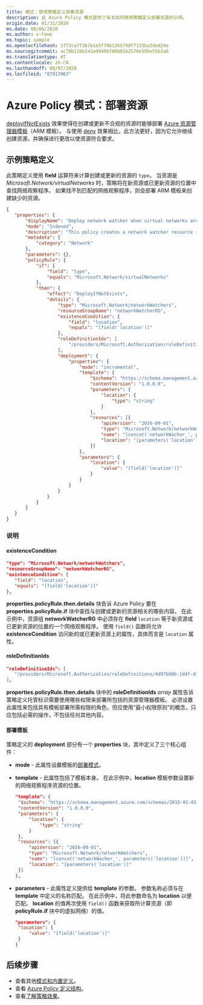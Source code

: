 ```yaml
---
title: 模式：使用策略定义部署资源
description: 此 Azure Policy 模式提供了有关如何使用策略定义部署资源的示例。
origin.date: 01/31/2020
ms.date: 08/06/2020
ms.author: v-tawe
ms.topic: sample
ms.openlocfilehash: 1f73ca7f3b7e1e5f7061365790f7133ba3ded29e
ms.sourcegitcommit: ac70b12de243a9949bf86b81b2576e595e55b2a6
ms.translationtype: HT
ms.contentlocale: zh-CN
ms.lasthandoff: 08/07/2020
ms.locfileid: "87917063"
---
```

# <a name="azure-policy-pattern-deploy-resources"></a>Azure Policy 模式：部署资源

[deployIfNotExists](../concepts/effects.md#deployifnotexists) 效果使得在创建或更新不合规的资源时能够部署 [Azure 资源管理器模板](../../../azure-resource-manager/templates/overview.md)（ARM 模板）。 与使用 [deny](../concepts/effects.md#deny) 效果相比，此方法更好，因为它允许继续创建资源，并确保进行更改以使资源符合要求。

## <a name="sample-policy-definition"></a>示例策略定义

此策略定义使用 **field** 运算符来计算创建或更新的资源的 `type`。 当资源是 _Microsoft.Network/virtualNetworks_ 时，策略将在新资源或已更新资源的位置中查找网络观察程序。 如果找不到匹配的网络观察程序，则会部署 ARM 模板来创建缺少的资源。

```json
{
   "properties": {
       "displayName": "Deploy network watcher when virtual networks are created",
       "mode": "Indexed",
       "description": "This policy creates a network watcher resource in regions with virtual networks. You need to ensure existence of a resource group named networkWatcherRG, which will be used to deploy network watcher instances.",
       "metadata": {
           "category": "Network"
       },
       "parameters": {},
       "policyRule": {
           "if": {
               "field": "type",
               "equals": "Microsoft.Network/virtualNetworks"
           },
           "then": {
               "effect": "DeployIfNotExists",
               "details": {
                   "type": "Microsoft.Network/networkWatchers",
                   "resourceGroupName": "networkWatcherRG",
                   "existenceCondition": {
                       "field": "location",
                       "equals": "[field('location')]"
                   },
                   "roleDefinitionIds": [
                       "/providers/Microsoft.Authorization/roleDefinitions/4d97b98b-1d4f-4787-a291-c67834d212e7"
                   ],
                   "deployment": {
                       "properties": {
                           "mode": "incremental",
                           "template": {
                               "$schema": "https://schema.management.azure.com/schemas/2015-01-01/deploymentTemplate.json",
                               "contentVersion": "1.0.0.0",
                               "parameters": {
                                   "location": {
                                       "type": "string"
                                   }
                               },
                               "resources": [{
                                   "apiVersion": "2016-09-01",
                                   "type": "Microsoft.Network/networkWatchers",
                                   "name": "[concat('networkWacher_', parameters('location'))]",
                                   "location": "[parameters('location')]"
                               }]
                           },
                           "parameters": {
                               "location": {
                                   "value": "[field('location')]"
                               }
                           }
                       }
                   }
               }
           }
       }
   }
}
```

### <a name="explanation"></a>说明

#### <a name="existencecondition"></a>existenceCondition

```json
"type": "Microsoft.Network/networkWatchers",
"resourceGroupName": "networkWatcherRG",
"existenceCondition": {
   "field": "location",
   "equals": "[field('location')]"
},
```

**properties.policyRule.then.details** 块告诉 Azure Policy 要在 **properties.policyRule.if** 块中查找与创建或更新的资源相关的哪些内容。 在此示例中，资源组 **networkWatcherRG** 中必须存在 **field** `location` 等于新资源或已更新资源的位置的一个网络观察程序。 使用 `field()` 函数将允许 **existenceCondition** 访问新的或已更新资源上的属性，具体而言是 `location` 属性。

#### <a name="roledefinitionids"></a>roleDefinitionIds

```json
"roleDefinitionIds": [
   "/providers/Microsoft.Authorization/roleDefinitions/4d97b98b-1d4f-4787-a291-c67834d212e7"
],
```
**properties.policyRule.then.details** 块中的 **roleDefinitionIds** _array_ 属性告诉策略定义托管标识需要使用哪些权限来部署所包括的资源管理器模板。 必须设置此属性来包括具有模板部署所需权限的角色，但应使用“最小权限原则”的概念，只应包括必需的操作，不包括任何其他内容。

#### <a name="deployment-template"></a>部署模板

策略定义的 **deployment** 部分有一个 **properties** 块，其中定义了三个核心组件：

- **mode** - 此属性设置模板的[部署模式](../../../azure-resource-manager/templates/deployment-modes.md)。

- **template** - 此属性包括了模板本身。 在此示例中，**location** 模板参数设置新的网络观察程序资源的位置。

  ```json
  "template": {
   "$schema": "https://schema.management.azure.com/schemas/2015-01-01/deploymentTemplate.json",
   "contentVersion": "1.0.0.0",
   "parameters": {
       "location": {
           "type": "string"
       }
   },
   "resources": [{
       "apiVersion": "2016-09-01",
       "type": "Microsoft.Network/networkWatchers",
       "name": "[concat('networkWacher_', parameters('location'))]",
       "location": "[parameters('location')]"
   }]
  },
  ```
  
- **parameters** - 此属性定义提供给 **template** 的参数。 参数名称必须与在 **template** 中定义的名称匹配。 在此示例中，将此参数命名为 **location** 以便匹配。 **location** 的值再次使用 `field()` 函数来获取所计算资源（即 **policyRule.if** 块中的虚拟网络）的值。

  ```json
  "parameters": {
   "location": {
       "value": "[field('location')]"
   }
  }
  ```

## <a name="next-steps"></a>后续步骤

- 查看其他[模式和内置定义](./index.md)。
- 查看 [Azure Policy 定义结构](../concepts/definition-structure.md)。
- 查看[了解策略效果](../concepts/effects.md)。